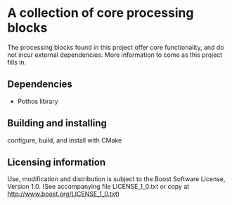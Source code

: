 # A collection of core processing blocks

The processing blocks found in this project offer core functionality,
and do not incur external dependencies.
More information to come as this project fills in.

## Dependencies

* Pothos library

## Building and installing

configure, build, and install with CMake

## Licensing information

Use, modification and distribution is subject to the Boost Software
License, Version 1.0. (See accompanying file LICENSE_1_0.txt or copy at
http://www.boost.org/LICENSE_1_0.txt)
